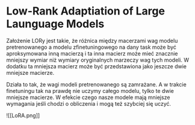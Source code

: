 # Low-Rank Adaptiation of Large Launguage Models

Założenie LORy jest takie, że różnica między macerzami wag modelu pretrenowanego a modelu zfinetuningowego na dany task może być aproksymowana inną macierzą i ta inna macierz może mieć znacznie mniejszy wymiar niż wymiary oryginalnych marzeczy wag tych modeli. W dodatku ta mniejsza macierz może być przedstawiona jako jeszcze dwie mniejsze macierze.

Działa to tak, że wagi modeli pretrenowanego są zamrażane. A w trakcie finetuningu tak na prawdę nie uczymy całego modelu, tylko te dwie mniejsze macierze. W efekcie czego nasze modele mają mniejsze wymagania jeśli chodzi o obliczenia i mogą też szybciej się uczyć.

![[LoRA.png]]